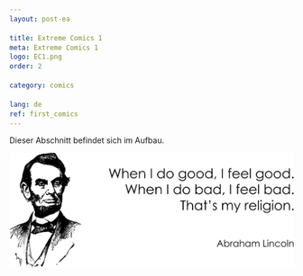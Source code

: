 ```yaml
---
layout: post-ea

title: Extreme Comics 1
meta: Extreme Comics 1
logo: EC1.png
order: 2

category: comics

lang: de
ref: first_comics
---
```


Dieser Abschnitt befindet sich im Aufbau.

<a data-fancybox="gallery" href="/img/programming/Lincoln.png"><img src="/img/programming/Lincoln.png" alt=""></a>